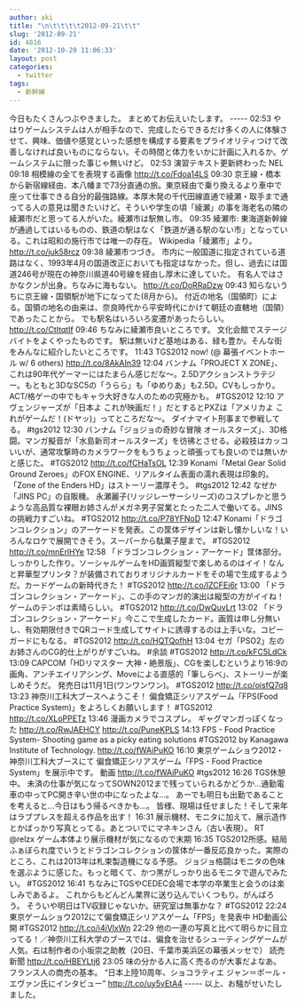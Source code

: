 ```yaml
---
author: aki
title: "\n\t\t\t\t2012-09-21\t\t"
slug: '2012-09-21'
id: 4816
date: '2012-10-29 11:06:33'
layout: post
categories:
  - twitter
tags:
  - 新幹線
---
```


今日もたくさんつぶやきました。 まとめてお伝えいたします。 ----- 02:53 やはりゲームシステムは人が相手なので、完成したらできるだけ多くの人に体験させて、興味、価値や感覚といった感想を構成する要素をプライオリティつけて改善しなければ良いものにならない。その時間と体力をいかに計画に入れるか。ゲームシステムに限った事じゃ無いけど。 02:53 演習テキスト更新終わった NEL 09:18 相模線の全てを表現する画像 http://t.co/Fdoa14LS 09:30 京王線・橋本から新宿線経由、本八幡まで73分直通の旅。東京経由で乗り換えるより車中で座って仕事できる自分的最強路線。本厚木発の千代田線直通で綾瀬・取手まで通ってる人の意見は聞きたいけど。そういや学生の頃「綾瀬」の事を海老名の隣の綾瀬市だと思ってる人がいた。綾瀬市は駅無し市。 09:35 綾瀬市: 東海道新幹線が通過してはいるものの、鉄道の駅はなく「鉄道が通る駅のない市」となっている。これは昭和の施行市では唯一の存在。 Wikipedia「綾瀬市」より。 http://t.co/juk58rcz 09:38 綾瀬市つづき。 市内に一般国道に指定されている道路はなく、1993年4月の国道改正においても指定はなかった。但し、過去には国道246号が現在の神奈川県道40号線を経由し厚木に達していた。 有名人ではさかなクンが出身。ちなみに海もない。 http://t.co/DoRRaDzw 09:43 知らないうちに京王線・国領駅が地下になってた(8月から)。 付近の地名（国領町）による。国領の地名の由来は、奈良時代から平安時代にかけて朝廷の直轄地（国領）であったことから。 でも駅名はいろいろ変遷があったらしい。 http://t.co/CtItqtIf 09:46 ちなみに綾瀬市良いところです。 文化会館でステージバイトをよくやったものです。 駅は無いけど基地はある、緑も豊か。そんな街をみんなに紹介したいところです。 11:43 TGS2012 now! (@ 幕張イベントホール w/ 6 others) http://t.co/8AkAIn39 12:04 バンナム「PROJECT X ZONE」、これは90年代ゲーマーにはたまらん感じだな～。2.5Dアクションストラテジー。もともと3DなSC5の「うらら」も「ゆめりあ」も2.5D。CVもしっかり。ACT/格ゲーの中でもキャラ大好きな人のための究極かも。 #TGS2012 12:10 アヴェンジャーズが「日本よ これが映画だ！」だとするとPXZは「アメリカよ これがゲームだ！(ドヤッ)」ってところだな～。 ダイナマイト刑事まで参戦してる。 #tgs2012 12:30 バンナム「ジョジョの奇妙な冒険 オールスターズ」、3D格闘。マンガ擬音が「水島新司オールスターズ」を彷彿とさせる。必殺技はカッコいいが、通常攻撃時のカメラワークをもうちょっと頑張っても良いのでは無いかと感じた。 #TGS2012 http://t.co/fCHaTsOL 12:39 Konami「Metal Gear Solid Ground Zeroes」のFOX ENGINE、リアルタイム表面の濡れ表現は印象的。 「Zone of the Enders HD」はストーリー濃厚そう。 #tgs2012 12:42 なぜか「JINS PC」の自販機。 永瀬麗子(リッジレーサーシリーズ)のコスプレかと思うような高品質な裸眼お姉さんがメガネ男子営業とたった二人で働いてる。JINSの挑戦力すごいね。 #TGS2012 http://t.co/P78YFNoD 12:47 Konami「ドラゴンコレクション」のアーケードを発表。この筐体デザインは新し懐かしいな！いろんなロケで展開できそう。スーパーから駄菓子屋まで。 #TGS2012 http://t.co/mnErlHYe 12:58 「ドラゴンコレクション・アーケード」筐体部分。しっかりした作り。ソーシャルゲームをHD画質縦型で楽しめるのはイイ！なんと昇華型プリンタ？が装備されておりオリジナルカードをその場で生成するようだ。カードゲームの新時代きた！ #TGS2012 http://t.co/IZCFEi6r 13:00 「ドラゴンコレクション・アーケード」、この手のマンガ的演出は縦型の方がイイね！ゲームのテンポは素晴らしい。 #TGS2012 http://t.co/DwQuvLrt 13:02 「ドラゴンコレクション・アーケード」今ここで生成したカード。画質は申し分無いし、有効期限付きでQRコード生成してサイトに誘導するのは上手いな。コピーガードにもなる。 #TGS2012 http://t.co/HQTQofhH 13:04 セガ「PSO2」左のお姉さんのCG的仕上がりがすごいね。 #余談 #TGS2012 http://t.co/kFC5LdCk 13:09 CAPCOM「HDリマスター 大神・絶景版」、CGを楽しむというより16:9の画角、アンチエイリアシング、Moveによる直感的「筆しらべ」、ストーリーが楽しめそうだ。 発売日は11月1日(ワンワンワン)。 #TGS2012 http://t.co/oisfQ7q8 13:23 神奈川工科大ブースへようこそ！ 偏食矯正シリアスゲーム「FPS(Food Practice System)」をよろしくお願いします！ #TGS2012 http://t.co/XLoPPETz 13:46 漫画カメラでコスプレ。 ギャグマンガっぽくなった http://t.co/RwJAEHCY http://t.co/PuneKPLS 14:13 FPS - Food Practice System- Shooting game as a picky eating solutions #TGS2012 by Kanagawa Institute of Technology. http://t.co/fWAiPuKO 16:10 東京ゲームショウ2012・神奈川工科大ブースにて 偏食矯正シリアスゲーム「FPS - Food Practice System」を展示中です。 動画 http://t.co/fWAiPuKO #tgs2012 16:26 TGS休憩中。 未済の仕事が気になってSOWN2012まで残っていられるかどうか…通勤電車の中ってPC開き辛い世の中になったよな…。 あーでも明日も出勤であることを考えると…今日はもう帰るべきかも…。 皆様、現場は任せました！そして来年はラブプレスを超える作品を出す！ 16:31 展示機材、モニタに加えて、展示造作とかばっかり写真とってる。あとついでにマネキンさん（古い表現）。 RT @relzx ゲーム本体より展示機材が気になるので末期 16:35 TGS2012所感。結局ふぁぼられ度でいうとドラゴンコレクションの筺体が一番反応良かった。実際のところ、これは2013年は札束製造機になる予感。 ジョジョ格闘はモニタの色味を選ぶように感じた。もっと暗くて、かつ黒がしっかり出るモニタで遊んでみたい。 #TGS2012 16:41 ちなみにTGSやCEDEC会場で本学の卒業生と会うのは楽しみであるよ。 これからもどんどん業界に送り込んでいくつもり。がんばろう。 そういや明日はTV収録じゃないか。研究室は無事かな？ #TGS2012 22:24 東京ゲームショウ2012にて偏食矯正シリアスゲーム「FPS」を発表中 HD動画公開 #TGS2012 http://t.co/i4iVlxWn 22:29 他の一連の写真と比べて明らかに目立ってる！／神奈川工科大学のブースでは、偏食を治せるシューティングゲームが人気。右は制作者の小坂崇之助教（20日、千葉市美浜区の幕張メッセで） 読売新聞 http://t.co/HBEYLtj6 23:05 味の分かる人に高く売るのが大事だよなあ。フランス人の商売の基本。 “日本上陸10周年、ショコラティエ ジャン＝ポール・エヴァン氏にインタビュー” http://t.co/uy5vEtA4 ----- 以上、お騒がせいたしました。
